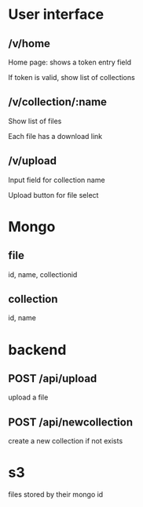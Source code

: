 # User interface

## /v/home

Home page: shows a token entry field

If token is valid, show list of collections

## /v/collection/:name

Show list of files

Each file has a download link

## /v/upload

Input field for collection name

Upload button for file select

# Mongo

## file

id, name, collectionid

## collection

id, name

# backend

## POST /api/upload

upload a file

## POST /api/newcollection

create a new collection if not exists

# s3

files stored by their mongo id